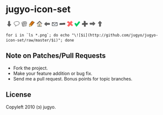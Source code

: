 jugyo-icon-set
=====

![bottom-arrow.png](http://github.com/jugyo/jugyo-icon-set/raw/master/bottom-arrow.png)
![comment.png](http://github.com/jugyo/jugyo-icon-set/raw/master/comment.png)
![delete.png](http://github.com/jugyo/jugyo-icon-set/raw/master/delete.png)
![edit.png](http://github.com/jugyo/jugyo-icon-set/raw/master/edit.png)
![home.png](http://github.com/jugyo/jugyo-icon-set/raw/master/home.png)
![left-arrow.png](http://github.com/jugyo/jugyo-icon-set/raw/master/left-arrow.png)
![mail.png](http://github.com/jugyo/jugyo-icon-set/raw/master/mail.png)
![minus.png](http://github.com/jugyo/jugyo-icon-set/raw/master/minus.png)
![ng.png](http://github.com/jugyo/jugyo-icon-set/raw/master/ng.png)
![ok.png](http://github.com/jugyo/jugyo-icon-set/raw/master/ok.png)
![plus.png](http://github.com/jugyo/jugyo-icon-set/raw/master/plus.png)
![right-arrow.png](http://github.com/jugyo/jugyo-icon-set/raw/master/right-arrow.png)
![top-arrow.png](http://github.com/jugyo/jugyo-icon-set/raw/master/top-arrow.png)

    for i in `ls *.png`; do echo "\![$i](http://github.com/jugyo/jugyo-icon-set/raw/master/$i)"; done

Note on Patches/Pull Requests
----

* Fork the project.
* Make your feature addition or bug fix.
* Send me a pull request. Bonus points for topic branches.

License
------
Copyleft 2010 (ɔ) jugyo.
